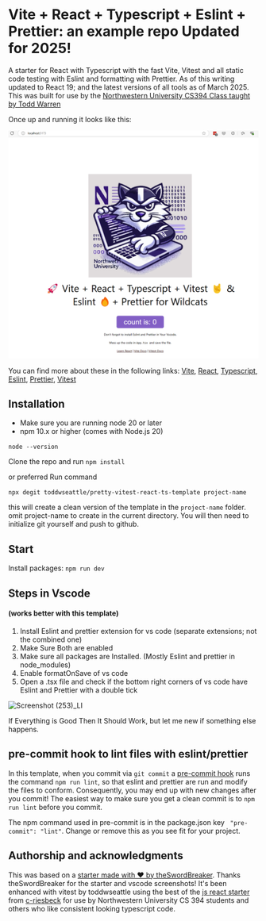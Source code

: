 # Vite + React + Typescript + Eslint + Prettier: an example repo Updated for 2025!

A starter for React with Typescript with the fast Vite, Vitest and all static code testing with Eslint and formatting with Prettier. As of this writing updated to React 19; and the latest versions of all tools as of March 2025. This was built for use by the [Northwestern University CS394 Class taught by Todd Warren](https://toddwseattle.com/blog/2025-02-05-CS394-2025-Spring-Software-Engineering-Course/)

Once up and running it looks like this:

![Vite + React + Typescript + Vitest + Eslint + Prettier](/resources/2025-screenshot.png)

You can find more about these in the following links: [Vite](https://vitejs.dev), [React](https://reactjs.org/), [Typescript](https://www.typescriptlang.org/), [Eslint](https://eslint.org/), [Prettier](https://prettier.io/), [Vitest](https://vitest.dev/)

## Installation

- Make sure you are running node 20 or later
- npm 10.x or higher (comes with Node.js 20)

```
node --version
```

Clone the repo and run `npm install`

or preferred Run command

```
npx degit toddwseattle/pretty-vitest-react-ts-template project-name
```

this will create a clean version of the template in the `project-name` folder. omit project-name to create in the current directory. You will then need to initialize git yourself and push to github.

## Start

Install packages: `npm run dev`

## Steps in Vscode

#### (works better with this template)

1. Install Eslint and prettier extension for vs code (separate extensions; not the combined one)
2. Make Sure Both are enabled
3. Make sure all packages are Installed. (Mostly Eslint and prettier in node_modules)
4. Enable formatOnSave of vs code
5. Open a .tsx file and check if the bottom right corners of vs code have Eslint and Prettier with a double tick

![Screenshot (253)_LI](https://user-images.githubusercontent.com/52120562/162486286-7383a737-d555-4f9b-a4dd-c4a81deb7b96.jpg)

If Everything is Good Then It Should Work, but let me new if something else happens.

## pre-commit hook to lint files with eslint/prettier

In this template, when you commit via `git commit` a [pre-commit hook](https://git-scm.com/book/en/v2/Customizing-Git-Git-Hooks) runs the command `npm run lint`, so that eslint and prettier are run and modify the files to conform. Consequently, you may end up with new changes after you commit! The easiest way to make sure you get a clean commit is to `npm run lint` before you commit.

The npm command used in pre-commit is in the package.json key ` "pre-commit": "lint"`. Change or remove this as you see fit for your project.

## Authorship and acknowledgments

This was based on a [starter made with ❤️ by theSwordBreaker](https://github.com/TheSwordBreaker/vite-reactts-eslint-prettier). Thanks theSwordBreaker for the starter and vscode screenshots! It's been enhanced with vitest by toddwseattle using the best of the [js react starter](https://github.com/criesbeck/react-vitest) from [c-riesbeck](https://users.cs.northwestern.edu/~riesbeck/) for use by Northwestern University CS 394 students and others who like consistent looking typescript code.

